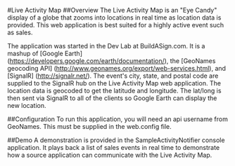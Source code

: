 #Live Activity Map
##Overview
The Live Activity Map is an "Eye Candy" display of a globe that zooms into locations in real time as location data is provided. 
This web application is best suited for a highly active event such as sales.

The application was started in the Dev Lab at BuildASign.com. It is a mashup of [Google Earth] (https://developers.google.com/earth/documentation/), 
the [GeoNames geocoding API] (http://www.geonames.org/export/web-services.html), 
and [SignalR] (http://signalr.net/). The event's city, state, and postal code are supplied to the SignalR hub 
on the Live Activity Map web application. The location data is geocoded to get the latitude and longitude. 
The lat/long is then sent via SignalR to all of the clients so Google Earth can display the new location.

##Configuration
To run this application, you will need an api username from GeoNames. This must be supplied in the web.config file.

##Demo
A demonstration is provided in the SampleActivityNotifier console application. 
It plays back a list of sales events in real time to demonstrate how a source application can communicate with the Live Activity Map.